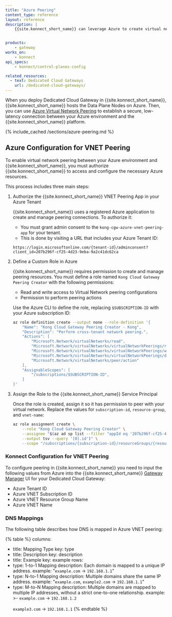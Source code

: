 ```yaml
---
title: "Azure Peering"
content_type: reference
layout: reference
description: | 
    {{site.konnect_short_name}} can leverage Azure to create virtual networks, and ingest data from your Azure services and expose them to the internet via {{site.konnect_short_name}}. 


products:
    - gateway
works_on:
    - konnect
api_specs:
    - konnect/control-planes-config

related_resources:
  - text: Dedicated Cloud Gateways
    url: /dedicated-cloud-gateways/
---
```




When you deploy Dedicated Cloud Gateway in {{site.konnect_short_name}}, {{site.konnect_short_name}} hosts the Data Plane Nodes on Azure. Then, you can use [Azure Virtual Network Peering](https://learn.microsoft.com/en-us/azure/virtual-network/virtual-network-peering-overview) to establish a secure, low-latency connection between your Azure environment and the {{site.konnect_short_name}} platform.

{% include_cached /sections/azure-peering.md %}


## Azure Configuration for VNET Peering

To enable virtual network peering between your Azure environment and {{site.konnect_short_name}}, you must authorize {{site.konnect_short_name}} to access and configure the necessary Azure resources.

This process includes three main steps:

1. Authorize the {{site.konnect_short_name}} VNET Peering App in your Azure Tenant

    {{site.konnect_short_name}} uses a registered Azure application to create and manage peering connections. To authorize it:

    * You must grant admin consent to the `kong-cgw-azure-vnet-peering-app` for your tenant.
    * This is done by visiting a URL that includes your Azure Tenant ID:

    `https://login.microsoftonline.com/{tenant-id}/adminconsent?client_id=207b296f-cf25-4d23-9eba-9a2c41dc62ca`


1. Define a Custom Role in Azure

    {{site.konnect_short_name}} requires permission to create and manage peering resources. You must define a role named `Kong Cloud Gateway Peering Creator` with the following permissions:

    * Read and write access to Virtual Network peering configurations
    * Permission to perform peering actions

    Use the Azure CLI to define the role, replacing `$SUBSCRIPTION-ID` with your Azure subscription ID:

    ```bash
    az role definition create --output none --role-definition '{
        "Name": "Kong Cloud Gateway Peering Creator - Kong",
        "Description": "Perform cross-tenant network peering.",
        "Actions": [
            "Microsoft.Network/virtualNetworks/read",
            "Microsoft.Network/virtualNetworks/virtualNetworkPeerings/read",
            "Microsoft.Network/virtualNetworks/virtualNetworkPeerings/write",
            "Microsoft.Network/virtualNetworks/virtualNetworkPeerings/delete",
            "Microsoft.Network/virtualNetworks/peer/action"
        ],
        "AssignableScopes": [
            "/subscriptions/$SUBSCRIPTION-ID",
        ]
    }'
    ```

1. Assign the Role to the {{site.konnect_short_name}} Service Principal

    Once the role is created, assign it so it has permission to peer with your virtual network. Replace the values for `subscription-id`, `resource-group`, and `vnet-name`:

    ```bash
    az role assignment create \
        --role "Kong Cloud Gateway Peering Creator" \
        --assignee "$(az ad sp list --filter "appId eq '207b296f-cf25-4d23-9eba-9a2c41dc62ca'" \
        --output tsv --query '[0].id')" \
        --scope "/subscriptions/{subscription-id}/resourceGroups/{resource-group}/providers/Microsoft.Network/virtualNetworks/{vnet-name}"
    ```

### Konnect Configuration for VNET Peering

To configure peering in {{site.konnect_short_name}} you need to input the following values from Azure into the {{site.konnect_short_name}} [Gateway Manager](https://cloud.konghq.com/gateway-manager/) UI for your Dedicated Cloud Gateway:

* Azure Tenant ID  
* Azure VNET Subscription ID  
* Azure VNET Resource Group Name  
* Azure VNET Name  

### DNS Mappings


The following table describes how DNS is mapped in Azure VNET peering:

{% table %}
columns:
  - title: Mapping Type
    key: type
  - title: Description
    key: description
  - title: Example
    key: example
rows:
  - type: 1-to-1 Mapping
    description: Each domain is mapped to a unique IP address.
    example: "`example.com` → `192.168.1.1`"
  - type: N-to-1 Mapping
    description: Multiple domains share the same IP address.
    example: "`example.com`, `example2.com` → `192.168.1.1`"
  - type: M-to-N Mapping
    description: Multiple domains are mapped to multiple IP addresses, without a strict one-to-one relationship.
    example: >-
      `example.com` → `192.168.1.2`
      <br><br>
      `example3.com` → `192.168.1.1`
{% endtable %}
